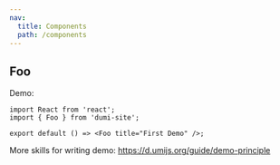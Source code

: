 ```yaml
---
nav:
  title: Components
  path: /components
---
```


## Foo

Demo:

```tsx
import React from 'react';
import { Foo } from 'dumi-site';

export default () => <Foo title="First Demo" />;
```

More skills for writing demo: https://d.umijs.org/guide/demo-principle
